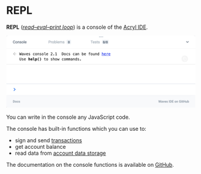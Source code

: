 # REPL

**REPL** ([_read–eval–print loop_](https://en.wikipedia.org/wiki/Read%E2%80%93eval%E2%80%93print_loop)) is a console of the [Acryl IDE](/smart-contracts/tools/acryl-ide.md).

<img src="img/repl/repl.png" width="700px" />

You can write in the console any JavaScript code.

The console has built-in functions which you can use to:

* sign and send [transactions](/blockchain/transaction.md)
* get account balance
* read data from [account data storage](/blockchain/account/account-data-storage.md)

The documentation on the console functions is available on [GitHub](https://acrylplatform.github.io/js-test-env).
